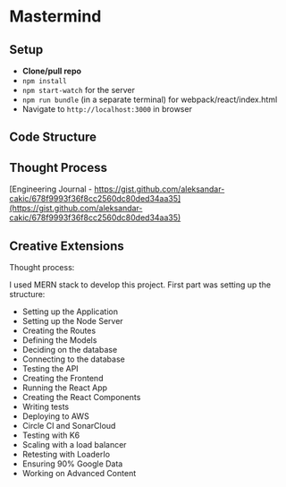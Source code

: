 # Mastermind

## Setup
- **Clone/pull repo**
- `npm install`
- `npm start-watch` for the server
- `npm run bundle` (in a separate terminal) for webpack/react/index.html
- Navigate to `http://localhost:3000` in browser

## Code Structure 

## Thought Process 
[Engineering Journal - https://gist.github.com/aleksandar-cakic/678f9993f36f8cc2560dc80ded34aa35](https://gist.github.com/aleksandar-cakic/678f9993f36f8cc2560dc80ded34aa35)
## Creative Extensions 

Thought process:

I used MERN stack to develop this project. First part was setting up the structure:
- Setting up the Application
- Setting up the Node Server
- Creating the Routes
- Defining the Models
- Deciding on the database
- Connecting to the database
- Testing the API
- Creating the Frontend
- Running the React App
- Creating the React Components
- Writing tests
- Deploying to AWS
- Circle CI and SonarCloud
- Testing with K6
- Scaling with a load balancer
- Retesting with LoaderIo
- Ensuring 90% Google Data
- Working on Advanced Content
